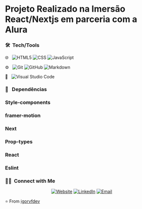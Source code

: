 <h1> Projeto Realizado na Imersão React/Nextjs em parceria com a Alura</h1>

<h3> 🛠 &nbsp;Tech/Tools</h3>

🌐 &nbsp;
![HTML5](https://img.shields.io/badge/-HTML5-333333?style=flat&logo=HTML5)
![CSS](https://img.shields.io/badge/-CSS-333333?style=flat&logo=CSS3&logoColor=1572B6)
![JavaScript](https://img.shields.io/badge/-JavaScript-333333?style=flat&logo=javascript)

⚙️ &nbsp;
![Git](https://img.shields.io/badge/-Git-333333?style=flat&logo=git)
![GitHub](https://img.shields.io/badge/-GitHub-333333?style=flat&logo=github)
![Markdown](https://img.shields.io/badge/-Markdown-333333?style=flat&logo=markdown)

🔧 &nbsp;
![Visual Studio Code](https://img.shields.io/badge/-Visual%20Studio%20Code-333333?style=flat&logo=visual-studio-code&logoColor=007ACC)

<h3> 💼 &nbsp; Dependências</h2>
<h3>Style-components</h3>
<h3>framer-motion</h3>
<h3>Next</h3>
<h3>Prop-types</h3>
<h3>React</h3>
<h3>Eslint</h3>

<h3> 🤝🏻 &nbsp;Connect with Me </h3>

<p align="center">
<a href="alura-quiz.igorvfdev.vercel.app/"><img alt="Website" src="https://img.shields.io/badge/Website Criado-blue?style=flat-square&logo=google-chrome"></a>
<a href="https://www.linkedin.com/in/igorvianaf/"><img alt="LinkedIn" src="https://img.shields.io/badge/LinkedIn-Igor%20Viana-blue?style=flat-square&logo=linkedin"></a>
<a href="mailto:contato@igorviana.com.br"><img alt="Email" src="https://img.shields.io/badge/Email-contato@igorviana.com.br-blue?style=flat-square&logo=gmail"></a>
</p>

⭐️ From [igorvfdev](https://github.com/igorvfdev)
